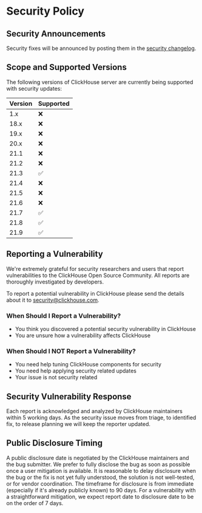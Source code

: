 # Security Policy

## Security Announcements
Security fixes will be announced by posting them in the [security changelog](https://clickhouse.com/docs/en/whats-new/security-changelog/).

## Scope and Supported Versions

The following versions of ClickHouse server are currently being supported with security updates:

| Version | Supported          |
| ------- | ------------------ |
| 1.x   | :x: |
| 18.x   | :x:                |
| 19.x   | :x:                |
| 20.x   | :x: |
| 21.1   | :x: |
| 21.2   | :x: |
| 21.3   | ✅ |
| 21.4   | :x: |
| 21.5   | :x: |
| 21.6   | :x: |
| 21.7   | ✅ |
| 21.8   | ✅ |
| 21.9   | ✅ |

## Reporting a Vulnerability

We're extremely grateful for security researchers and users that report vulnerabilities to the ClickHouse Open Source Community. All reports are thoroughly investigated by developers.

To report a potential vulnerability in ClickHouse please send the details about it to [security@clickhouse.com](mailto:security@clickhouse.com).

### When Should I Report a Vulnerability?

- You think you discovered a potential security vulnerability in ClickHouse
- You are unsure how a vulnerability affects ClickHouse

### When Should I NOT Report a Vulnerability?

- You need help tuning ClickHouse components for security
- You need help applying security related updates
- Your issue is not security related

## Security Vulnerability Response

Each report is acknowledged and analyzed by ClickHouse maintainers within 5 working days.
As the security issue moves from triage, to identified fix, to release planning we will keep the reporter updated.

## Public Disclosure Timing

A public disclosure date is negotiated by the ClickHouse maintainers and the bug submitter. We prefer to fully disclose the bug as soon as possible once a user mitigation is available. It is reasonable to delay disclosure when the bug or the fix is not yet fully understood, the solution is not well-tested, or for vendor coordination. The timeframe for disclosure is from immediate (especially if it's already publicly known) to 90 days. For a vulnerability with a straightforward mitigation, we expect report date to disclosure date to be on the order of 7 days. 


